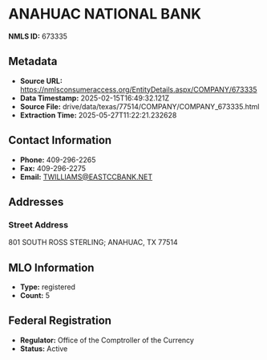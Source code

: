 # ANAHUAC NATIONAL BANK

**NMLS ID:** 673335

## Metadata
- **Source URL:** https://nmlsconsumeraccess.org/EntityDetails.aspx/COMPANY/673335
- **Data Timestamp:** 2025-02-15T16:49:32.121Z
- **Source File:** drive/data/texas/77514/COMPANY/COMPANY_673335.html
- **Extraction Time:** 2025-05-27T11:22:21.232628

## Contact Information
- **Phone:** 409-296-2265
- **Fax:** 409-296-2275
- **Email:** TWILLIAMS@EASTCCBANK.NET

## Addresses
### Street Address
801 SOUTH ROSS STERLING; ANAHUAC, TX 77514

## MLO Information
- **Type:** registered
- **Count:** 5

## Federal Registration
- **Regulator:** Office of the Comptroller of the Currency
- **Status:** Active
